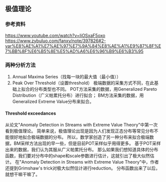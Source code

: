 ﻿## 极值理论
### 参考资料
https://www.youtube.com/watch?v=IiOSxaF5oxo
https://www.zybuluo.com/fanxy/note/397826#2-var%E8%AE%A1%E7%AE%97%E7%9A%84%E8%AE%A1%E9%87%8F%E7%BB%8F%E6%B5%8E%E5%AD%A6%E6%96%B9%E6%B3%95

### 两种分析方法
1. Annual Maxima Series（找每一块的最大值（最小值））
2. Peak Over Threshold（设置threshold）
极端数据的采集方式不同，在此基础上拟合的分布类型也不同。
POT方法采集的数据，用Generalized Pareto Distribution（广义帕累托分布）进行拟合； 
BM方法采集的数据，用Generalized Extreme Value分布来拟合。

#### Threshold exceedances
从论文"Anomaly Detection in Streams with Extreme Value Theory"中第一次看到极值理论。
简单来说，极值理论出现是因为人们发现正态分布等常见分布不能很好地拟合极端数据的分布。
所以，数学家创造了另一种分布来拟合极端数据，BM采样方法出现的早一些，但是目前POT采样似乎用得更多。
基于POT采样出来的数据，我们认为其服从广义帕累托分布。
那么如果我们想知道具体的分布函数，我们要对分布中的shape和scale参数进行估计，这就引出了极大似然估计。
在"Anomaly Detection in Streams with Extreme Value Theory"中，作者还提到Grimshaw's trick对极大似然估计进行reduction。
分布函数出来了以后，就想干嘛干嘛了。

